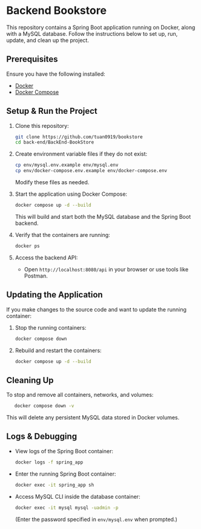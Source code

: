 # Backend Bookstore

This repository contains a Spring Boot application running on Docker, along with a MySQL database. Follow the instructions below to set up, run, update, and clean up the project.

## Prerequisites

Ensure you have the following installed:
- [Docker](https://www.docker.com/get-started)
- [Docker Compose](https://docs.docker.com/compose/install/)

## Setup & Run the Project

1. Clone this repository:
   ```sh
   git clone https://github.com/tuan0919/bookstore
   cd back-end/BackEnd-BookStore
   ```

2. Create environment variable files if they do not exist:
   ```sh
   cp env/mysql.env.example env/mysql.env
   cp env/docker-compose.env.example env/docker-compose.env
   ```
   Modify these files as needed.

3. Start the application using Docker Compose:
   ```sh
   docker compose up -d --build
   ```
   This will build and start both the MySQL database and the Spring Boot backend.

4. Verify that the containers are running:
   ```sh
   docker ps
   ```

5. Access the backend API:
    - Open `http://localhost:8080/api` in your browser or use tools like Postman.

## Updating the Application

If you make changes to the source code and want to update the running container:
1. Stop the running containers:
   ```sh
   docker compose down
   ```
2. Rebuild and restart the containers:
   ```sh
   docker compose up -d --build
   ```

## Cleaning Up

To stop and remove all containers, networks, and volumes:
```sh
   docker compose down -v
```
This will delete any persistent MySQL data stored in Docker volumes.

## Logs & Debugging

- View logs of the Spring Boot container:
  ```sh
  docker logs -f spring_app
  ```
- Enter the running Spring Boot container:
  ```sh
  docker exec -it spring_app sh
  ```
- Access MySQL CLI inside the database container:
  ```sh
  docker exec -it mysql mysql -uadmin -p
  ```
  (Enter the password specified in `env/mysql.env` when prompted.)

